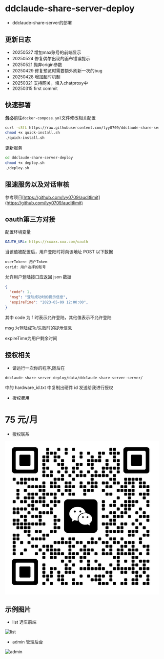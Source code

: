 # ddclaude-share-server-deploy

- ddclaude-share-server的部署

## 更新日志
- 20250527 增加max账号的前端显示
- 20250524 修复偶尔出现的画布错误提示
- 20250521 抛弃origin参数
- 20250429 修复预览时需要额外刷新一次的bug
- 20250428 增加超时机制
- 20250321 支持网关，填入chatproxy中
- 20250315 first commit
## 快速部署 
**务必**前往`docker-compose.yml`文件修改相关配置

```bash
curl -sSfL https://raw.githubusercontent.com/lyy0709/ddclaude-share-server-deploy/refs/heads/main/quick-install.sh -o quick-install.sh
chmod +x quick-install.sh
./quick-install.sh
```

更新服务

```bash
cd ddclaude-share-server-deploy
chmod +x deploy.sh
./deploy.sh
```
## 限速服务以及对话审核

参考项目[https://github.com/lyy0709/auditlimit](https://github.com/lyy0709/auditlimit)

## oauth第三方对接

配置环境变量

```yml
OAUTH_URL: https://xxxxx.xxx.com/oauth
```

当该值被配置后，用户登陆时将向该地址 POST 以下数据

```
userToken: 用户Token
carid: 用户选择的账号
```

允许用户登陆接口应返回 json 数据

```json
{
  "code": 1,
  "msg": "登陆成功时的提示信息",
  "expireTime": "2023-05-09 12:00:00",
}
```

其中 code 为 1 时表示允许登陆，其他值表示不允许登陆

msg 为登陆成功/失败时的提示信息

expireTime为用户剩余时间

## 授权相关

- 请运行一次你的程序,随后在
```bash
ddclaude-share-server-deploy/data/ddclaude-share-server-server/
```
中的 hardware_id.txt 中复制出硬件 id 发送给我进行授权

- 授权费用 

# 75 元/月

- 授权联系

![微信二维码](https://raw.githubusercontent.com/lyy0709/lyy0709/refs/heads/main/img/IMG_8139.jpeg)

## 示例图片

- list 选车前端

![list](https://github.com/lyy0709/ddclaude-share-sever-deploy/blob/main/images/list.png)

- admin 管理后台

![admin](https://github.com/lyy0709/ddclaude-share-sever-deploy/blob/main/images/admin.png)



